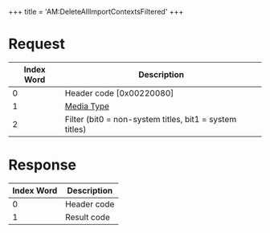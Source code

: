+++
title = 'AM:DeleteAllImportContextsFiltered'
+++

# Request

| Index Word | Description                                             |
|------------|---------------------------------------------------------|
| 0          | Header code \[0x00220080\]                              |
| 1          | [Media Type](Filesystem_services#mediatype "wikilink")  |
| 2          | Filter (bit0 = non-system titles, bit1 = system titles) |

# Response

| Index Word | Description |
|------------|-------------|
| 0          | Header code |
| 1          | Result code |
